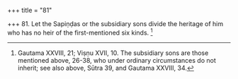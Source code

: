 +++
title = "81"

+++
81. Let the Sapiṇḍas or the subsidiary sons divide the heritage of him who has no heir of the first-mentioned six kinds. [^53] 


[^53]:  Gautama XXVIII, 21; Viṣṇu XVII, 10. The subsidiary sons are those mentioned above, 26-38, who under ordinary circumstances do not inherit; see also above, Sūtra 39, and Gautama XXVIII, 34.

